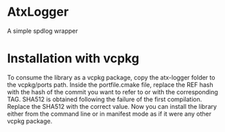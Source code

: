 # AtxLogger
A simple spdlog wrapper

# Installation with vcpkg 
To consume the library as a vcpkg package, copy the atx-logger folder to the vcpkg/ports path. 
Inside the portfile.cmake file, replace the REF hash with the hash of the commit you want to refer to or with the corresponding TAG.
SHA512 is obtained following the failure of the first compilation. 
Replace the SHA512 with the correct value.
Now you can install the library either from the command line or in manifest mode as if it were any other vcpkg package.
